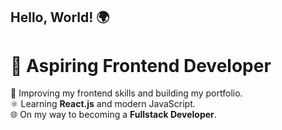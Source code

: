 ## Hello, World! 🌍  

# 🚀 Aspiring Frontend Developer
🎨 Improving my frontend skills and building my portfolio.  
⚛️ Learning **React.js** and modern JavaScript.  
🌐 On my way to becoming a **Fullstack Developer**. 

<!--
**VaclavKey/VaclavKey** is a ✨ _special_ ✨ repository because its `README.md` (this file) appears on your GitHub profile.

Here are some ideas to get you started:

- 🔭 I’m currently working on ...
- 🌱 I’m currently learning ...
- 👯 I’m looking to collaborate on ...
- 🤔 I’m looking for help with ...
- 💬 Ask me about ...
- 📫 How to reach me: ...
- 😄 Pronouns: ...
- ⚡ Fun fact: ...
-->
